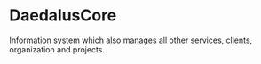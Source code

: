 # DaedalusCore
Information system which also manages all other services, clients, organization and projects.
